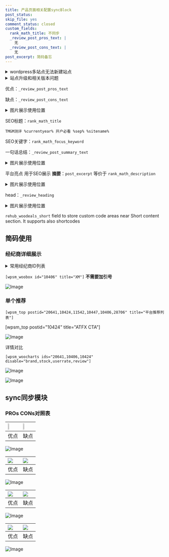 ```yaml
---
title: 产品页面相关配置syncBlock
post_status: 
skip_file: yes
comment_status: closed
custom_fields:
  rank_math_title: 不同步
  _review_post_pros_text: |
    无
  _review_post_cons_text: |
    无
post_excerpt: 简码备忘
---
```

<details><summary>wordpress多站点无法新建站点</summary>

<li>和报错需要清理cookies一样的原因</li>
<li>wp-config.php里面<code>define( 'SUBDOMAIN_INSTALL', false );//子域名安装</code></li>
<li>新建子站点是用<code>define( 'SUBDOMAIN_INSTALL', true);//子域名安装</code> 完成以后，改成<code>false</code></li>
</details>

<details><summary>站点升级和相关版本问题</summary>

<p>wordpress：5.9.9
woocommerce：7.5.1
出现问题的地方：主题选项里面>><strong>Product layout >>compact style</strong></p>
<p>如何出现没有用过的字段 导致无法保存。先导出配置 然后进行修改，后面再次恢复即可。</p>
<p>出现部分字段无法显示时，需要返回默认布局后，对产品进行保存就好了。</p>
<p></p>
</details>

优点：`_review_post_pros_text`

缺点：`_review_post_cons_text`

<details><summary>图片展示使用位置</summary>

<img src="https://prod-files-secure.s3.us-west-2.amazonaws.com/39ed1227-6d7d-4570-be36-9ccd4a2c4241/f51d3d83-55d4-4bdf-9604-f37ec77ab556/Untitled.png?X-Amz-Algorithm=AWS4-HMAC-SHA256&X-Amz-Content-Sha256=UNSIGNED-PAYLOAD&X-Amz-Credential=ASIAZI2LB4666SDGSVLI%2F20250921%2Fus-west-2%2Fs3%2Faws4_request&X-Amz-Date=20250921T105522Z&X-Amz-Expires=3600&X-Amz-Security-Token=IQoJb3JpZ2luX2VjEIr%2F%2F%2F%2F%2F%2F%2F%2F%2F%2FwEaCXVzLXdlc3QtMiJHMEUCIFFSYsQTIIZ3yotmdxfPH0X8GIdIG3jbbQ8mKo5rhpJlAiEAhd9UghExz%2F4J4X2G%2BkNko7yJv1zBFx1WJ3Ds0HBcZzkq%2FwMIExAAGgw2Mzc0MjMxODM4MDUiDLHH%2FJFjTAs3ySQjgCrcA1E3ufKnc9zvfijAhm23IcqsPBylZidyqs9lcUgh4L9%2FxntXlHuV7ESffIjpi71jH5iNwyRt2gskCCJP8UFuNUfUd1sb6XIMdoRsPCvvfPU%2FZ%2BD3T3FmlqjnGtAhetOfv16ata3PWILXBdRbNBjhUjGkIjAxX7N97I%2Ft5Kdoa2A3XJFij2PF7lbgKaSUJR8vonOLJ1UcgRZ89SrP3tWK8gucniJo8%2BqO1%2BtGig1U6LHsmgsOGHGzQQmAcZzAbBRXEziVRkRSZcw%2FZxd%2BPWYiYsu5rrMNkzmcBxslJfH30fksfHM1py1iwjJ7Fh5%2FGi5Y0ySAD9Q9IYwEPhYoqmrxeRgDXAjJ7A0mduJCbVTCddyV1oaAxG3FFrvYBjW%2BTeOIRauXhEaYBoPCOfs%2FF2r%2B%2BKs%2BUavJLhYkTcGDSiJrmvZcZhAaJTuYdVNsWQg0bKsIfSIYE6iFL%2BKMi7DVAzQd2ECU6K2hkR%2FYDtd%2F4HeOVcH%2Fn0mh%2BmBrl%2FMI6cUcxANHr386J1NuOGomFVBcWKAKXuVokBPcUoLlzWmW%2BkMsLtwjgpOkY1VoQRXwO2Zs5ZZoABuH9YgbqmVhrFCCKzBdFWJoxsXaZ0Li9mPpbn%2FZysFcznJRy6G05cj2hZQ5MJGYv8YGOqUBjyodMSuWkn%2Baat%2BcuzafsYPo0UF79ejVU4AVZthER0dVqWdnN0aos5A7hQ%2BuRhsxorlFRODhBmwoZEnQ1YDC9vbxNu%2FgZTzpQQgykDINLPzeoiWp%2FfnkN%2BOh03w5xgeHX5JKUhPitI%2F3kjKEK4D%2BJ5fvaNXQW0gxMEpbO0fbNGBoGMPmU%2B%2Fh9zKlPTZrX5CQQpxFgtXoD2hrT0FoaL0pGto1OAnh&X-Amz-Signature=66f7eb01bcf648a6d797ad998dfaf3e3118f82d4c9d28a82d7dd131722512838&X-Amz-SignedHeaders=host&x-amz-checksum-mode=ENABLED&x-id=GetObject" alt="Image">
</details>

SEO标题：`rank_math_title`

`TMGM测评 %currentyear% 开户必看 %sep% %sitename%`

SEO关键字：`rank_math_focus_keyword`

一句话总结：`_review_post_summary_text`

<details><summary>图片展示使用位置</summary>

<img src="https://prod-files-secure.s3.us-west-2.amazonaws.com/39ed1227-6d7d-4570-be36-9ccd4a2c4241/4b96a922-296c-4f4e-8630-d1c870cbce01/Untitled.png?X-Amz-Algorithm=AWS4-HMAC-SHA256&X-Amz-Content-Sha256=UNSIGNED-PAYLOAD&X-Amz-Credential=ASIAZI2LB4664UR7G6AL%2F20250921%2Fus-west-2%2Fs3%2Faws4_request&X-Amz-Date=20250921T105523Z&X-Amz-Expires=3600&X-Amz-Security-Token=IQoJb3JpZ2luX2VjEIr%2F%2F%2F%2F%2F%2F%2F%2F%2F%2FwEaCXVzLXdlc3QtMiJIMEYCIQD8CLhvKz8ePVZu5AzbKAuoZIQQ7p3xRzgxlGxqZemtTgIhAOTRX5M4oMA%2FTYLt3kmuK1efyeIFyQ4r2HP%2Fk7%2FiR9RVKv8DCBMQABoMNjM3NDIzMTgzODA1Igw4A%2B019I%2BYVfRxPGkq3AOwP78Udr6%2Fu%2BgCc5QdwCka4Me7BkfPzERqt%2FvuNw%2Bnzuhq9DSyKiGHNMlo9VQch6v5VYRWhU6lc59UUD%2Bb0ObJRBcHNEXfd%2BtRXNm6cBHF%2FECRu65rm0%2Bjwrc10mnhekxfMGwdTTvqrbGA3cUSdkBLr%2FkXip7rG6Dt%2BsD2CUHUZ4m9QrpL%2BoCq0%2B4DARIInS2PtD58mrn7K2rVKybxCrzefz6OOzE3cCzfajPyz1z9gYd%2B4a1JsIoBioLzd8%2B8jnoThPq6wmxCUYNA8KmTy1HZK1As%2BYG1X5CyUqV%2F%2FB976cCRfMe5mcZqR0%2FnY0Bh3yikVObU%2B5Wub63%2FN3JdbAnPrt%2BT%2FIqF2P8kPrKMxH%2BS5uYMCkVd18PLSw5uyOJv2FyEBDEMXLPVw4IoounHjNr2nkJQxAnZUB0uKhwUfkescMCiSiyhPmODTz9kgeFxsbBWmIiXarboAjvG5ybW0FbGwEFXKSKNtRFE6PZJ%2FCl0jmtTtzmD14AptPj0n3xK9nPR5XZLjLloZmpnZGpT6VUYg1oB86V6DXThBOXf5c9wgUxo%2FGRbRvZ6KN5YK%2B8FkDIr7E2r2%2FRTxUZBS0Nqb3ZBJ5hlpQBTc5Yf8BwicBiEcW73DUoZaUdzHV%2BgATDKoL%2FGBjqkAZFEalf9hVeG7ZZK7WAQ%2F%2FUC4AGnMtRGxN%2BM%2Be2st%2BX4Y3IsEObWTFV8RTHQCIUteCEIEUhIrUgnjHOelv1YXDIsFFnUJWENB%2BwCUq3lLdFizGKG%2BMRDpK4tEd%2F7a%2FTfVcPv7PAi6Yrl8lGFkOjlqijrq3bD5xZC4C8xfMk1DUl%2BJx6S2tJLhyjBxlxKRkS3J8kiGcvA5COwmQGbzG0FVWqxY%2FIs&X-Amz-Signature=4b44fdc546c2b3f5d4527365d7fd430ebf035bcfd7977ac885619993e71d45a4&X-Amz-SignedHeaders=host&x-amz-checksum-mode=ENABLED&x-id=GetObject" alt="Image">
</details>

平台亮点 用于SEO展示 **摘要**：`post_excerpt`  等价于 `rank_math_description`

<details><summary>图片展示使用位置</summary>

<img src="https://prod-files-secure.s3.us-west-2.amazonaws.com/39ed1227-6d7d-4570-be36-9ccd4a2c4241/1ee11f63-b60a-4dfe-a7a7-d58ff23b5d88/Untitled.png?X-Amz-Algorithm=AWS4-HMAC-SHA256&X-Amz-Content-Sha256=UNSIGNED-PAYLOAD&X-Amz-Credential=ASIAZI2LB4667GEVGFET%2F20250921%2Fus-west-2%2Fs3%2Faws4_request&X-Amz-Date=20250921T105524Z&X-Amz-Expires=3600&X-Amz-Security-Token=IQoJb3JpZ2luX2VjEIr%2F%2F%2F%2F%2F%2F%2F%2F%2F%2FwEaCXVzLXdlc3QtMiJGMEQCIByjhQOBE6K9NtOVUX3BTppCyvzPVNbsthOAZ6NfgNzcAiAYSQFL9tV%2BJ%2FIdXMyL%2FKwymqfdq45wpJA0BRCcI7jjaCr%2FAwgTEAAaDDYzNzQyMzE4MzgwNSIMB%2BPxxNT%2FZF9MhWdzKtwDIOg9fCTZcASZ4LHV4pC3qaewOHLPbPlyD0uOBuA9kvXrOX1Stf%2FUvWjU8XVYDwN8tNxhnrcjQ25fqiQcpIa3RjjSESq0YZKFdJMXR2YHqgnRotGKdbdKEQTqpm%2BVpl50V7sdiu%2FZvnvX7rneH21uYn0LLTFY%2FTwI3O3NxXaL33sX%2BE0HCwlS6pS%2BpS3082SfvrmISyiIjVXBaJ%2BlXrv95Mh%2FqwceFzbOB%2B%2FK724TiX0Pnvyd08a%2F458k968qnvpA6ywa8%2FyITozPpPH8alr3EWuhO9f60Aaa3QDlCWZJbvsYqlk8wwmpZGW2HjqQPXYofmAkE%2FdcLl7ankNJ8i6vCL%2Fqntru2snx3z7imyVeM2i1BS5TZury0P08%2F5SrMSdU9oeGiC7wT8vN8s2h%2BBzj586xUJAkANRb%2BS%2BjWN5on2NZPipVxPlGd2K91fdk80sza9f3Kvy7beBqqwvxP%2Bl%2BrHsEoTNJIVqhiTku9Cjy%2FImqjJtTnUFpMa0UvPb%2BKgvDWvpmcp%2FyNpGogUy6wKe8PWkZOtrAl3qBhPB5N4g7kXT9DtS0DY3HmpGSPs29q5tarHl%2BDon1AAqtQJ5lfJp7Iz6rzk3fA%2F9752pt78GwPTqYyabkfmbTLOYyC%2Fwwm5q%2FxgY6pgEo5sVZ%2F3S0c753Oe39%2Bz3Ot6EmsgW1F1rD68rf1RWIRHiug4tcs6Zt4cvX34ajgZlbsnqJuvWJkh0M%2FJPChE80S6bIgY8HjAk6yulozUEH1NOO4gR5wcJH6VZr8VrgOj3k5riIifXMhHLO%2BZysjUjfKsue%2FSBh3RiZLfjm%2FR3T4UTl5lAYsFwHtOFciMiwUF9xSThvDxBu0XzCs3cRh%2F30ZphZqeMs&X-Amz-Signature=0b1fdb3841f9a78e8fa3632cc1f24ff93ebbf23d8c1e2eaaa780d4e1fe7e1b58&X-Amz-SignedHeaders=host&x-amz-checksum-mode=ENABLED&x-id=GetObject" alt="Image">
<img src="https://prod-files-secure.s3.us-west-2.amazonaws.com/39ed1227-6d7d-4570-be36-9ccd4a2c4241/ad4118b5-78d8-4fbe-801e-3b29b5d99c01/Untitled.png?X-Amz-Algorithm=AWS4-HMAC-SHA256&X-Amz-Content-Sha256=UNSIGNED-PAYLOAD&X-Amz-Credential=ASIAZI2LB4667GEVGFET%2F20250921%2Fus-west-2%2Fs3%2Faws4_request&X-Amz-Date=20250921T105524Z&X-Amz-Expires=3600&X-Amz-Security-Token=IQoJb3JpZ2luX2VjEIr%2F%2F%2F%2F%2F%2F%2F%2F%2F%2FwEaCXVzLXdlc3QtMiJGMEQCIByjhQOBE6K9NtOVUX3BTppCyvzPVNbsthOAZ6NfgNzcAiAYSQFL9tV%2BJ%2FIdXMyL%2FKwymqfdq45wpJA0BRCcI7jjaCr%2FAwgTEAAaDDYzNzQyMzE4MzgwNSIMB%2BPxxNT%2FZF9MhWdzKtwDIOg9fCTZcASZ4LHV4pC3qaewOHLPbPlyD0uOBuA9kvXrOX1Stf%2FUvWjU8XVYDwN8tNxhnrcjQ25fqiQcpIa3RjjSESq0YZKFdJMXR2YHqgnRotGKdbdKEQTqpm%2BVpl50V7sdiu%2FZvnvX7rneH21uYn0LLTFY%2FTwI3O3NxXaL33sX%2BE0HCwlS6pS%2BpS3082SfvrmISyiIjVXBaJ%2BlXrv95Mh%2FqwceFzbOB%2B%2FK724TiX0Pnvyd08a%2F458k968qnvpA6ywa8%2FyITozPpPH8alr3EWuhO9f60Aaa3QDlCWZJbvsYqlk8wwmpZGW2HjqQPXYofmAkE%2FdcLl7ankNJ8i6vCL%2Fqntru2snx3z7imyVeM2i1BS5TZury0P08%2F5SrMSdU9oeGiC7wT8vN8s2h%2BBzj586xUJAkANRb%2BS%2BjWN5on2NZPipVxPlGd2K91fdk80sza9f3Kvy7beBqqwvxP%2Bl%2BrHsEoTNJIVqhiTku9Cjy%2FImqjJtTnUFpMa0UvPb%2BKgvDWvpmcp%2FyNpGogUy6wKe8PWkZOtrAl3qBhPB5N4g7kXT9DtS0DY3HmpGSPs29q5tarHl%2BDon1AAqtQJ5lfJp7Iz6rzk3fA%2F9752pt78GwPTqYyabkfmbTLOYyC%2Fwwm5q%2FxgY6pgEo5sVZ%2F3S0c753Oe39%2Bz3Ot6EmsgW1F1rD68rf1RWIRHiug4tcs6Zt4cvX34ajgZlbsnqJuvWJkh0M%2FJPChE80S6bIgY8HjAk6yulozUEH1NOO4gR5wcJH6VZr8VrgOj3k5riIifXMhHLO%2BZysjUjfKsue%2FSBh3RiZLfjm%2FR3T4UTl5lAYsFwHtOFciMiwUF9xSThvDxBu0XzCs3cRh%2F30ZphZqeMs&X-Amz-Signature=d4b2b1cbca8c1562c4f0aac79cac63a6365f625d84968e25fae8fb1859a35ed0&X-Amz-SignedHeaders=host&x-amz-checksum-mode=ENABLED&x-id=GetObject" alt="Image">
<img src="https://prod-files-secure.s3.us-west-2.amazonaws.com/39ed1227-6d7d-4570-be36-9ccd4a2c4241/a38cf7c9-a79c-4b64-9e94-13589fe0758b/Untitled.png?X-Amz-Algorithm=AWS4-HMAC-SHA256&X-Amz-Content-Sha256=UNSIGNED-PAYLOAD&X-Amz-Credential=ASIAZI2LB4667GEVGFET%2F20250921%2Fus-west-2%2Fs3%2Faws4_request&X-Amz-Date=20250921T105524Z&X-Amz-Expires=3600&X-Amz-Security-Token=IQoJb3JpZ2luX2VjEIr%2F%2F%2F%2F%2F%2F%2F%2F%2F%2FwEaCXVzLXdlc3QtMiJGMEQCIByjhQOBE6K9NtOVUX3BTppCyvzPVNbsthOAZ6NfgNzcAiAYSQFL9tV%2BJ%2FIdXMyL%2FKwymqfdq45wpJA0BRCcI7jjaCr%2FAwgTEAAaDDYzNzQyMzE4MzgwNSIMB%2BPxxNT%2FZF9MhWdzKtwDIOg9fCTZcASZ4LHV4pC3qaewOHLPbPlyD0uOBuA9kvXrOX1Stf%2FUvWjU8XVYDwN8tNxhnrcjQ25fqiQcpIa3RjjSESq0YZKFdJMXR2YHqgnRotGKdbdKEQTqpm%2BVpl50V7sdiu%2FZvnvX7rneH21uYn0LLTFY%2FTwI3O3NxXaL33sX%2BE0HCwlS6pS%2BpS3082SfvrmISyiIjVXBaJ%2BlXrv95Mh%2FqwceFzbOB%2B%2FK724TiX0Pnvyd08a%2F458k968qnvpA6ywa8%2FyITozPpPH8alr3EWuhO9f60Aaa3QDlCWZJbvsYqlk8wwmpZGW2HjqQPXYofmAkE%2FdcLl7ankNJ8i6vCL%2Fqntru2snx3z7imyVeM2i1BS5TZury0P08%2F5SrMSdU9oeGiC7wT8vN8s2h%2BBzj586xUJAkANRb%2BS%2BjWN5on2NZPipVxPlGd2K91fdk80sza9f3Kvy7beBqqwvxP%2Bl%2BrHsEoTNJIVqhiTku9Cjy%2FImqjJtTnUFpMa0UvPb%2BKgvDWvpmcp%2FyNpGogUy6wKe8PWkZOtrAl3qBhPB5N4g7kXT9DtS0DY3HmpGSPs29q5tarHl%2BDon1AAqtQJ5lfJp7Iz6rzk3fA%2F9752pt78GwPTqYyabkfmbTLOYyC%2Fwwm5q%2FxgY6pgEo5sVZ%2F3S0c753Oe39%2Bz3Ot6EmsgW1F1rD68rf1RWIRHiug4tcs6Zt4cvX34ajgZlbsnqJuvWJkh0M%2FJPChE80S6bIgY8HjAk6yulozUEH1NOO4gR5wcJH6VZr8VrgOj3k5riIifXMhHLO%2BZysjUjfKsue%2FSBh3RiZLfjm%2FR3T4UTl5lAYsFwHtOFciMiwUF9xSThvDxBu0XzCs3cRh%2F30ZphZqeMs&X-Amz-Signature=61f546047f2565cc5e35f2f2c1015091977410c0eac654b97ec17a6d44a6da61&X-Amz-SignedHeaders=host&x-amz-checksum-mode=ENABLED&x-id=GetObject" alt="Image">
<img src="https://prod-files-secure.s3.us-west-2.amazonaws.com/39ed1227-6d7d-4570-be36-9ccd4a2c4241/7da6fc1e-d2ac-42ae-8c75-cb5749aa18f6/Untitled.png?X-Amz-Algorithm=AWS4-HMAC-SHA256&X-Amz-Content-Sha256=UNSIGNED-PAYLOAD&X-Amz-Credential=ASIAZI2LB4667GEVGFET%2F20250921%2Fus-west-2%2Fs3%2Faws4_request&X-Amz-Date=20250921T105524Z&X-Amz-Expires=3600&X-Amz-Security-Token=IQoJb3JpZ2luX2VjEIr%2F%2F%2F%2F%2F%2F%2F%2F%2F%2FwEaCXVzLXdlc3QtMiJGMEQCIByjhQOBE6K9NtOVUX3BTppCyvzPVNbsthOAZ6NfgNzcAiAYSQFL9tV%2BJ%2FIdXMyL%2FKwymqfdq45wpJA0BRCcI7jjaCr%2FAwgTEAAaDDYzNzQyMzE4MzgwNSIMB%2BPxxNT%2FZF9MhWdzKtwDIOg9fCTZcASZ4LHV4pC3qaewOHLPbPlyD0uOBuA9kvXrOX1Stf%2FUvWjU8XVYDwN8tNxhnrcjQ25fqiQcpIa3RjjSESq0YZKFdJMXR2YHqgnRotGKdbdKEQTqpm%2BVpl50V7sdiu%2FZvnvX7rneH21uYn0LLTFY%2FTwI3O3NxXaL33sX%2BE0HCwlS6pS%2BpS3082SfvrmISyiIjVXBaJ%2BlXrv95Mh%2FqwceFzbOB%2B%2FK724TiX0Pnvyd08a%2F458k968qnvpA6ywa8%2FyITozPpPH8alr3EWuhO9f60Aaa3QDlCWZJbvsYqlk8wwmpZGW2HjqQPXYofmAkE%2FdcLl7ankNJ8i6vCL%2Fqntru2snx3z7imyVeM2i1BS5TZury0P08%2F5SrMSdU9oeGiC7wT8vN8s2h%2BBzj586xUJAkANRb%2BS%2BjWN5on2NZPipVxPlGd2K91fdk80sza9f3Kvy7beBqqwvxP%2Bl%2BrHsEoTNJIVqhiTku9Cjy%2FImqjJtTnUFpMa0UvPb%2BKgvDWvpmcp%2FyNpGogUy6wKe8PWkZOtrAl3qBhPB5N4g7kXT9DtS0DY3HmpGSPs29q5tarHl%2BDon1AAqtQJ5lfJp7Iz6rzk3fA%2F9752pt78GwPTqYyabkfmbTLOYyC%2Fwwm5q%2FxgY6pgEo5sVZ%2F3S0c753Oe39%2Bz3Ot6EmsgW1F1rD68rf1RWIRHiug4tcs6Zt4cvX34ajgZlbsnqJuvWJkh0M%2FJPChE80S6bIgY8HjAk6yulozUEH1NOO4gR5wcJH6VZr8VrgOj3k5riIifXMhHLO%2BZysjUjfKsue%2FSBh3RiZLfjm%2FR3T4UTl5lAYsFwHtOFciMiwUF9xSThvDxBu0XzCs3cRh%2F30ZphZqeMs&X-Amz-Signature=d31223a87559929aabc9ad7a90275c8807b0aecde26abcfae38fb4796194c7c5&X-Amz-SignedHeaders=host&x-amz-checksum-mode=ENABLED&x-id=GetObject" alt="Image">
<img src="https://prod-files-secure.s3.us-west-2.amazonaws.com/39ed1227-6d7d-4570-be36-9ccd4a2c4241/7e97f40a-eaee-47f5-b2f9-475f96808fa7/Untitled.png?X-Amz-Algorithm=AWS4-HMAC-SHA256&X-Amz-Content-Sha256=UNSIGNED-PAYLOAD&X-Amz-Credential=ASIAZI2LB4667GEVGFET%2F20250921%2Fus-west-2%2Fs3%2Faws4_request&X-Amz-Date=20250921T105524Z&X-Amz-Expires=3600&X-Amz-Security-Token=IQoJb3JpZ2luX2VjEIr%2F%2F%2F%2F%2F%2F%2F%2F%2F%2FwEaCXVzLXdlc3QtMiJGMEQCIByjhQOBE6K9NtOVUX3BTppCyvzPVNbsthOAZ6NfgNzcAiAYSQFL9tV%2BJ%2FIdXMyL%2FKwymqfdq45wpJA0BRCcI7jjaCr%2FAwgTEAAaDDYzNzQyMzE4MzgwNSIMB%2BPxxNT%2FZF9MhWdzKtwDIOg9fCTZcASZ4LHV4pC3qaewOHLPbPlyD0uOBuA9kvXrOX1Stf%2FUvWjU8XVYDwN8tNxhnrcjQ25fqiQcpIa3RjjSESq0YZKFdJMXR2YHqgnRotGKdbdKEQTqpm%2BVpl50V7sdiu%2FZvnvX7rneH21uYn0LLTFY%2FTwI3O3NxXaL33sX%2BE0HCwlS6pS%2BpS3082SfvrmISyiIjVXBaJ%2BlXrv95Mh%2FqwceFzbOB%2B%2FK724TiX0Pnvyd08a%2F458k968qnvpA6ywa8%2FyITozPpPH8alr3EWuhO9f60Aaa3QDlCWZJbvsYqlk8wwmpZGW2HjqQPXYofmAkE%2FdcLl7ankNJ8i6vCL%2Fqntru2snx3z7imyVeM2i1BS5TZury0P08%2F5SrMSdU9oeGiC7wT8vN8s2h%2BBzj586xUJAkANRb%2BS%2BjWN5on2NZPipVxPlGd2K91fdk80sza9f3Kvy7beBqqwvxP%2Bl%2BrHsEoTNJIVqhiTku9Cjy%2FImqjJtTnUFpMa0UvPb%2BKgvDWvpmcp%2FyNpGogUy6wKe8PWkZOtrAl3qBhPB5N4g7kXT9DtS0DY3HmpGSPs29q5tarHl%2BDon1AAqtQJ5lfJp7Iz6rzk3fA%2F9752pt78GwPTqYyabkfmbTLOYyC%2Fwwm5q%2FxgY6pgEo5sVZ%2F3S0c753Oe39%2Bz3Ot6EmsgW1F1rD68rf1RWIRHiug4tcs6Zt4cvX34ajgZlbsnqJuvWJkh0M%2FJPChE80S6bIgY8HjAk6yulozUEH1NOO4gR5wcJH6VZr8VrgOj3k5riIifXMhHLO%2BZysjUjfKsue%2FSBh3RiZLfjm%2FR3T4UTl5lAYsFwHtOFciMiwUF9xSThvDxBu0XzCs3cRh%2F30ZphZqeMs&X-Amz-Signature=6853ec6dfaf7bfda28a6ff8b98b12a39f91088a5e366dbcaeb38e4093c77e5ff&X-Amz-SignedHeaders=host&x-amz-checksum-mode=ENABLED&x-id=GetObject" alt="Image">
</details>

head：`_review_heading`

<details><summary>图片展示使用位置</summary>

<img src="https://prod-files-secure.s3.us-west-2.amazonaws.com/39ed1227-6d7d-4570-be36-9ccd4a2c4241/3a4650ad-9887-415c-889a-edd51fa54f27/Untitled.png?X-Amz-Algorithm=AWS4-HMAC-SHA256&X-Amz-Content-Sha256=UNSIGNED-PAYLOAD&X-Amz-Credential=ASIAZI2LB466WD5BJZPU%2F20250921%2Fus-west-2%2Fs3%2Faws4_request&X-Amz-Date=20250921T105525Z&X-Amz-Expires=3600&X-Amz-Security-Token=IQoJb3JpZ2luX2VjEIr%2F%2F%2F%2F%2F%2F%2F%2F%2F%2FwEaCXVzLXdlc3QtMiJHMEUCIHv3%2Fyw17mHyzMwWOW9AsahKYGTOSUcyBIpMiE4V0tc7AiEApom%2FtYCBq9hJhU6JO8Ab%2FgwgBtn6KE5gH4Pyx1GvGlkq%2FwMIExAAGgw2Mzc0MjMxODM4MDUiDJrvgy%2BvckJ2ywQd8ircA771Om8yfOM2AvEmEdIOhtHIalWsNc3Qi%2FsAgRnnCYXUqalaNaFyJohXiiCsWDAzjSPj7G7AjzYYoXqNZEjhpY3BPmM9P8ccGcA%2BzApOwXdDhIhK%2F%2BmP2qACL%2BxboIt1e1eHXNeQF9ehhscWk3cPRLpCo4rJxsNDgthyHiMeflCNW6AaxfPYs1P%2Be9IItCb7XZ2SGVTDi04aqkNQYMttijyIXm18Uyl6lRrWGUVuqHyeAIQzY4LzXHie8ObPWaTmAHB54U7RmzYmCPzYs6fxVrxFkDjVpfkI28SadhInbOc6GSjHauTKMOTi%2B3e9DVwtkYvOW0%2FonYfYpnJ59JhpKwbQl4iImxJfQiLZoemc9irc1Zm4%2BHSCWivnwU5RhVoLnoZjeOuCw4eK2lemVtWBzWDUG9jKG77n80%2BUFHEBhcbif6NBEkJX%2FA0HLnkeRKaYXVPk2Vw%2BskC4dJyik0jTxBnta7XQgz63q%2FlCW2okLyR05fL8Km8iDdz15%2BMC3jdxiKnyjAQW%2BrOX2UAyAI233jc%2FUAWONtCsrO2yvE4gs%2BrfOC3fnrNYqmybKPtBDoO1FUADssMowsfAdIvTarWiMGCsVa5D0Us38zu8BidLkhixpVKh7SmOuWpV8kT5MMSgv8YGOqUBVmNVKNOh95d%2Fxd%2FJ94xtvnGlRGL831F14TRXG2n3F%2FYoiB10ymIb7J2Yhkju7XEUhfhOGs9exHUuggGza2ZPp5TzrSXdSIyBvRfn%2B95kIWK1hiDq192OAtViuk%2B0qgWoiTm4tLbUPlT08rDSElEL1zWnZ9M%2BgnBaVwAIphocaInKVIsLKuCXpVQrFFTigASu%2B%2BqXN0jl41ytsqjyU5EB30G%2Bomxa&X-Amz-Signature=d5121d8ab54567f15334688387ef2cc5187fdf00bef9527880d7db427ec1254b&X-Amz-SignedHeaders=host&x-amz-checksum-mode=ENABLED&x-id=GetObject" alt="Image">
</details>

`rehub_woodeals_short`	field to store custom code areas near Short content section. It supports also shortcodes



## 简码使用

### 经纪商详细展示

<details><summary>常用经纪商ID列表</summary>

<pre><code class="php">嘉盛 ===> 20641  [wpsm_woobox id="20641" title="嘉盛"]
易信easymarkets ===> 11542  [wpsm_woobox id="11542" title="易信easymarkets"]
ATFX外汇 ===> 10424  [wpsm_woobox id="10424" title="ATFX"]
XM ===> 10406  [wpsm_woobox id="10406" title="XM"]
TMGM ===> 29622  [wpsm_woobox id="29622" title="TMGM"]
HYCM ===> 10447  [wpsm_woobox id="10447" title="HYCM"]
fpmarkets澳福外汇 ===> 20639  [wpsm_woobox id="20639" title="fpmarkets澳福外汇"]</code></pre>
</details>

`[wpsm_woobox id="10406" title="XM"]` **不需要加引号**

![Image](https://prod-files-secure.s3.us-west-2.amazonaws.com/39ed1227-6d7d-4570-be36-9ccd4a2c4241/4f898f9d-0fa7-4e43-acd3-ac6bc7be575a/Untitled.png?X-Amz-Algorithm=AWS4-HMAC-SHA256&X-Amz-Content-Sha256=UNSIGNED-PAYLOAD&X-Amz-Credential=ASIAZI2LB4667VHO2VJR%2F20250921%2Fus-west-2%2Fs3%2Faws4_request&X-Amz-Date=20250921T105521Z&X-Amz-Expires=3600&X-Amz-Security-Token=IQoJb3JpZ2luX2VjEIr%2F%2F%2F%2F%2F%2F%2F%2F%2F%2FwEaCXVzLXdlc3QtMiJHMEUCIAZImiiJfRSkCEgO0PJ4nNvJH9kaBPXc10p5MScu1q8nAiEA5Z6%2Fzc%2FI9c2GhAPovLPFLphPjoZvksmjRDdGPc98qjAq%2FwMIExAAGgw2Mzc0MjMxODM4MDUiDBHKrt7g%2FNEOn1cfOCrcA42qJOO0y6bdNDuHrWISghS1QPjtyOAlJlGV9yj0Ng1mS%2BeBPL7OTp7bBYVFZWtNm8F%2B5CIT3bPxRjvk468OiOlikjnAtNjKMQu2i4UGoZsewwzXqms5fHZgOFst55Yf1dnuB0oTtpcgN6h%2BHggVvkocDWjUuTGsLb7q0FGWiuRXFaeEQ0v5ip6w4CgL5%2BS%2Fy6lokG96fu%2FqhtcWBllPCQ%2BI8tGdWz4GAxNpJQrSO%2FJD5ha%2B67ydBRnF%2BPgUoVR5ia1TIjCAdyNGELkVZXUYdcG8tsa6zSR6f8rLmuIOD4qFJ5Dmh5maXDOU7v846JYqNF6LFN74DXaoRZzW7omwYjbzGjHlbadY0RddbNiXhn8BmpDBCWz3bZrVuWBwd7Se1cYQvoLC85WgizdZFfgxbaVnOvwDcAqAG%2BqBqoF%2BDb8ElrLBoEB%2FEF7xAS0ZyEJqSN7AjUEa4wvqfBQVSZoZyITAQOhqYghL4e%2B24RFiBoSESS5hXk1YHo6lTGrvK3Gobby4kSIOA0y5G21Sof%2BEyjRaUUSYPY3ScctMS%2FEnezzqPG6Y%2FDP1f3%2Fonb3Yiw2bDwZBG3Gu8CiNrqfgcA8oha7Q%2FFayiq%2F50WkYfpmHISwUef%2FocaDwQFFAjVT8MLGcv8YGOqUBL5MlETPxGwbjqsFy7RrC96B98KI3Az2EYmT3JTFRtxelBnfHAP5ho3Mlv%2FOne%2FjHbxXMdjcjtqrQAO2x%2FNGKq4odY7Laageim9il%2BJTsWxWb0rX3TerElTTeZ9pcJ1Kn0XyGI4CVyfqKQtWPuoE1PBRhnmPDU8H4CAunFe1Uc5bZ9soN%2B%2BdhOaIJUECcdlpVRZJqmArFAQDjWVKjGs8pcyW3KQWF&X-Amz-Signature=9fca40c504af018104a52de87b6122affb07098a5736f23faca27de6087d177a&X-Amz-SignedHeaders=host&x-amz-checksum-mode=ENABLED&x-id=GetObject)

### 单个推荐
`[wpsm_top postid="20641,10424,11542,10447,10406,28706" title="平台推荐列表"]`

[wpsm_top postid="10424" title="ATFX CTA"]

![Image](https://prod-files-secure.s3.us-west-2.amazonaws.com/39ed1227-6d7d-4570-be36-9ccd4a2c4241/5ac620dc-51a8-48b6-b55d-91f47299193c/Untitled.png?X-Amz-Algorithm=AWS4-HMAC-SHA256&X-Amz-Content-Sha256=UNSIGNED-PAYLOAD&X-Amz-Credential=ASIAZI2LB4667VHO2VJR%2F20250921%2Fus-west-2%2Fs3%2Faws4_request&X-Amz-Date=20250921T105521Z&X-Amz-Expires=3600&X-Amz-Security-Token=IQoJb3JpZ2luX2VjEIr%2F%2F%2F%2F%2F%2F%2F%2F%2F%2FwEaCXVzLXdlc3QtMiJHMEUCIAZImiiJfRSkCEgO0PJ4nNvJH9kaBPXc10p5MScu1q8nAiEA5Z6%2Fzc%2FI9c2GhAPovLPFLphPjoZvksmjRDdGPc98qjAq%2FwMIExAAGgw2Mzc0MjMxODM4MDUiDBHKrt7g%2FNEOn1cfOCrcA42qJOO0y6bdNDuHrWISghS1QPjtyOAlJlGV9yj0Ng1mS%2BeBPL7OTp7bBYVFZWtNm8F%2B5CIT3bPxRjvk468OiOlikjnAtNjKMQu2i4UGoZsewwzXqms5fHZgOFst55Yf1dnuB0oTtpcgN6h%2BHggVvkocDWjUuTGsLb7q0FGWiuRXFaeEQ0v5ip6w4CgL5%2BS%2Fy6lokG96fu%2FqhtcWBllPCQ%2BI8tGdWz4GAxNpJQrSO%2FJD5ha%2B67ydBRnF%2BPgUoVR5ia1TIjCAdyNGELkVZXUYdcG8tsa6zSR6f8rLmuIOD4qFJ5Dmh5maXDOU7v846JYqNF6LFN74DXaoRZzW7omwYjbzGjHlbadY0RddbNiXhn8BmpDBCWz3bZrVuWBwd7Se1cYQvoLC85WgizdZFfgxbaVnOvwDcAqAG%2BqBqoF%2BDb8ElrLBoEB%2FEF7xAS0ZyEJqSN7AjUEa4wvqfBQVSZoZyITAQOhqYghL4e%2B24RFiBoSESS5hXk1YHo6lTGrvK3Gobby4kSIOA0y5G21Sof%2BEyjRaUUSYPY3ScctMS%2FEnezzqPG6Y%2FDP1f3%2Fonb3Yiw2bDwZBG3Gu8CiNrqfgcA8oha7Q%2FFayiq%2F50WkYfpmHISwUef%2FocaDwQFFAjVT8MLGcv8YGOqUBL5MlETPxGwbjqsFy7RrC96B98KI3Az2EYmT3JTFRtxelBnfHAP5ho3Mlv%2FOne%2FjHbxXMdjcjtqrQAO2x%2FNGKq4odY7Laageim9il%2BJTsWxWb0rX3TerElTTeZ9pcJ1Kn0XyGI4CVyfqKQtWPuoE1PBRhnmPDU8H4CAunFe1Uc5bZ9soN%2B%2BdhOaIJUECcdlpVRZJqmArFAQDjWVKjGs8pcyW3KQWF&X-Amz-Signature=07e04b95e3343a7150a7a017bcfec1b0a42def6be9ee5953267c42ded00e0b81&X-Amz-SignedHeaders=host&x-amz-checksum-mode=ENABLED&x-id=GetObject)

详情对比

`[wpsm_woocharts ids="20641,10406,10424" disable="brand,stock,userrate,review"]`

![Image](https://prod-files-secure.s3.us-west-2.amazonaws.com/39ed1227-6d7d-4570-be36-9ccd4a2c4241/bf3ba45f-b9f3-4295-8aef-b4a495fd25f4/Untitled.png?X-Amz-Algorithm=AWS4-HMAC-SHA256&X-Amz-Content-Sha256=UNSIGNED-PAYLOAD&X-Amz-Credential=ASIAZI2LB4667VHO2VJR%2F20250921%2Fus-west-2%2Fs3%2Faws4_request&X-Amz-Date=20250921T105521Z&X-Amz-Expires=3600&X-Amz-Security-Token=IQoJb3JpZ2luX2VjEIr%2F%2F%2F%2F%2F%2F%2F%2F%2F%2FwEaCXVzLXdlc3QtMiJHMEUCIAZImiiJfRSkCEgO0PJ4nNvJH9kaBPXc10p5MScu1q8nAiEA5Z6%2Fzc%2FI9c2GhAPovLPFLphPjoZvksmjRDdGPc98qjAq%2FwMIExAAGgw2Mzc0MjMxODM4MDUiDBHKrt7g%2FNEOn1cfOCrcA42qJOO0y6bdNDuHrWISghS1QPjtyOAlJlGV9yj0Ng1mS%2BeBPL7OTp7bBYVFZWtNm8F%2B5CIT3bPxRjvk468OiOlikjnAtNjKMQu2i4UGoZsewwzXqms5fHZgOFst55Yf1dnuB0oTtpcgN6h%2BHggVvkocDWjUuTGsLb7q0FGWiuRXFaeEQ0v5ip6w4CgL5%2BS%2Fy6lokG96fu%2FqhtcWBllPCQ%2BI8tGdWz4GAxNpJQrSO%2FJD5ha%2B67ydBRnF%2BPgUoVR5ia1TIjCAdyNGELkVZXUYdcG8tsa6zSR6f8rLmuIOD4qFJ5Dmh5maXDOU7v846JYqNF6LFN74DXaoRZzW7omwYjbzGjHlbadY0RddbNiXhn8BmpDBCWz3bZrVuWBwd7Se1cYQvoLC85WgizdZFfgxbaVnOvwDcAqAG%2BqBqoF%2BDb8ElrLBoEB%2FEF7xAS0ZyEJqSN7AjUEa4wvqfBQVSZoZyITAQOhqYghL4e%2B24RFiBoSESS5hXk1YHo6lTGrvK3Gobby4kSIOA0y5G21Sof%2BEyjRaUUSYPY3ScctMS%2FEnezzqPG6Y%2FDP1f3%2Fonb3Yiw2bDwZBG3Gu8CiNrqfgcA8oha7Q%2FFayiq%2F50WkYfpmHISwUef%2FocaDwQFFAjVT8MLGcv8YGOqUBL5MlETPxGwbjqsFy7RrC96B98KI3Az2EYmT3JTFRtxelBnfHAP5ho3Mlv%2FOne%2FjHbxXMdjcjtqrQAO2x%2FNGKq4odY7Laageim9il%2BJTsWxWb0rX3TerElTTeZ9pcJ1Kn0XyGI4CVyfqKQtWPuoE1PBRhnmPDU8H4CAunFe1Uc5bZ9soN%2B%2BdhOaIJUECcdlpVRZJqmArFAQDjWVKjGs8pcyW3KQWF&X-Amz-Signature=67eb427b95398474c253861d00d190396ca8ac8c72e3b8bd4458ce72c26050ce&X-Amz-SignedHeaders=host&x-amz-checksum-mode=ENABLED&x-id=GetObject)

![Image](https://prod-files-secure.s3.us-west-2.amazonaws.com/39ed1227-6d7d-4570-be36-9ccd4a2c4241/30bc56ef-f383-4b48-9768-2ebc9e436ec0/Untitled.png?X-Amz-Algorithm=AWS4-HMAC-SHA256&X-Amz-Content-Sha256=UNSIGNED-PAYLOAD&X-Amz-Credential=ASIAZI2LB4667VHO2VJR%2F20250921%2Fus-west-2%2Fs3%2Faws4_request&X-Amz-Date=20250921T105521Z&X-Amz-Expires=3600&X-Amz-Security-Token=IQoJb3JpZ2luX2VjEIr%2F%2F%2F%2F%2F%2F%2F%2F%2F%2FwEaCXVzLXdlc3QtMiJHMEUCIAZImiiJfRSkCEgO0PJ4nNvJH9kaBPXc10p5MScu1q8nAiEA5Z6%2Fzc%2FI9c2GhAPovLPFLphPjoZvksmjRDdGPc98qjAq%2FwMIExAAGgw2Mzc0MjMxODM4MDUiDBHKrt7g%2FNEOn1cfOCrcA42qJOO0y6bdNDuHrWISghS1QPjtyOAlJlGV9yj0Ng1mS%2BeBPL7OTp7bBYVFZWtNm8F%2B5CIT3bPxRjvk468OiOlikjnAtNjKMQu2i4UGoZsewwzXqms5fHZgOFst55Yf1dnuB0oTtpcgN6h%2BHggVvkocDWjUuTGsLb7q0FGWiuRXFaeEQ0v5ip6w4CgL5%2BS%2Fy6lokG96fu%2FqhtcWBllPCQ%2BI8tGdWz4GAxNpJQrSO%2FJD5ha%2B67ydBRnF%2BPgUoVR5ia1TIjCAdyNGELkVZXUYdcG8tsa6zSR6f8rLmuIOD4qFJ5Dmh5maXDOU7v846JYqNF6LFN74DXaoRZzW7omwYjbzGjHlbadY0RddbNiXhn8BmpDBCWz3bZrVuWBwd7Se1cYQvoLC85WgizdZFfgxbaVnOvwDcAqAG%2BqBqoF%2BDb8ElrLBoEB%2FEF7xAS0ZyEJqSN7AjUEa4wvqfBQVSZoZyITAQOhqYghL4e%2B24RFiBoSESS5hXk1YHo6lTGrvK3Gobby4kSIOA0y5G21Sof%2BEyjRaUUSYPY3ScctMS%2FEnezzqPG6Y%2FDP1f3%2Fonb3Yiw2bDwZBG3Gu8CiNrqfgcA8oha7Q%2FFayiq%2F50WkYfpmHISwUef%2FocaDwQFFAjVT8MLGcv8YGOqUBL5MlETPxGwbjqsFy7RrC96B98KI3Az2EYmT3JTFRtxelBnfHAP5ho3Mlv%2FOne%2FjHbxXMdjcjtqrQAO2x%2FNGKq4odY7Laageim9il%2BJTsWxWb0rX3TerElTTeZ9pcJ1Kn0XyGI4CVyfqKQtWPuoE1PBRhnmPDU8H4CAunFe1Uc5bZ9soN%2B%2BdhOaIJUECcdlpVRZJqmArFAQDjWVKjGs8pcyW3KQWF&X-Amz-Signature=f07aa9cc237e8e39b85960e0648708d3077d2cfb0998e6a2bbb4038ae2f85a80&X-Amz-SignedHeaders=host&x-amz-checksum-mode=ENABLED&x-id=GetObject)

## sync同步模块

### PROs CONs对照表

| <img src="https://cdn.ifttt.fun/gh/jarlin8/OSS@main/icons/customize/pros.svg" height="auto" width="37.3%"> | <img src="https://cdn.ifttt.fun/gh/jarlin8/OSS@main/icons/customize/cons.svg" height="auto" width="28.8%"> |
| :--- | :--- |
| 优点 | 缺点 |

![Image](https://prod-files-secure.s3.us-west-2.amazonaws.com/39ed1227-6d7d-4570-be36-9ccd4a2c4241/8742b755-dfb5-4004-9a5f-d6e561664bd8/Untitled.png?X-Amz-Algorithm=AWS4-HMAC-SHA256&X-Amz-Content-Sha256=UNSIGNED-PAYLOAD&X-Amz-Credential=ASIAZI2LB4667VHO2VJR%2F20250921%2Fus-west-2%2Fs3%2Faws4_request&X-Amz-Date=20250921T105521Z&X-Amz-Expires=3600&X-Amz-Security-Token=IQoJb3JpZ2luX2VjEIr%2F%2F%2F%2F%2F%2F%2F%2F%2F%2FwEaCXVzLXdlc3QtMiJHMEUCIAZImiiJfRSkCEgO0PJ4nNvJH9kaBPXc10p5MScu1q8nAiEA5Z6%2Fzc%2FI9c2GhAPovLPFLphPjoZvksmjRDdGPc98qjAq%2FwMIExAAGgw2Mzc0MjMxODM4MDUiDBHKrt7g%2FNEOn1cfOCrcA42qJOO0y6bdNDuHrWISghS1QPjtyOAlJlGV9yj0Ng1mS%2BeBPL7OTp7bBYVFZWtNm8F%2B5CIT3bPxRjvk468OiOlikjnAtNjKMQu2i4UGoZsewwzXqms5fHZgOFst55Yf1dnuB0oTtpcgN6h%2BHggVvkocDWjUuTGsLb7q0FGWiuRXFaeEQ0v5ip6w4CgL5%2BS%2Fy6lokG96fu%2FqhtcWBllPCQ%2BI8tGdWz4GAxNpJQrSO%2FJD5ha%2B67ydBRnF%2BPgUoVR5ia1TIjCAdyNGELkVZXUYdcG8tsa6zSR6f8rLmuIOD4qFJ5Dmh5maXDOU7v846JYqNF6LFN74DXaoRZzW7omwYjbzGjHlbadY0RddbNiXhn8BmpDBCWz3bZrVuWBwd7Se1cYQvoLC85WgizdZFfgxbaVnOvwDcAqAG%2BqBqoF%2BDb8ElrLBoEB%2FEF7xAS0ZyEJqSN7AjUEa4wvqfBQVSZoZyITAQOhqYghL4e%2B24RFiBoSESS5hXk1YHo6lTGrvK3Gobby4kSIOA0y5G21Sof%2BEyjRaUUSYPY3ScctMS%2FEnezzqPG6Y%2FDP1f3%2Fonb3Yiw2bDwZBG3Gu8CiNrqfgcA8oha7Q%2FFayiq%2F50WkYfpmHISwUef%2FocaDwQFFAjVT8MLGcv8YGOqUBL5MlETPxGwbjqsFy7RrC96B98KI3Az2EYmT3JTFRtxelBnfHAP5ho3Mlv%2FOne%2FjHbxXMdjcjtqrQAO2x%2FNGKq4odY7Laageim9il%2BJTsWxWb0rX3TerElTTeZ9pcJ1Kn0XyGI4CVyfqKQtWPuoE1PBRhnmPDU8H4CAunFe1Uc5bZ9soN%2B%2BdhOaIJUECcdlpVRZJqmArFAQDjWVKjGs8pcyW3KQWF&X-Amz-Signature=ac5e8f422da6b6dbeb01462b91adb3f9c54e78dba10d40f66274a44f74f9a1e8&X-Amz-SignedHeaders=host&x-amz-checksum-mode=ENABLED&x-id=GetObject)

| <img src="https://cdn.ifttt.fun/gh/jarlin8/OSS@main/icons/customize/pros1.svg" height="auto"> | <img src="https://cdn.ifttt.fun/gh/jarlin8/OSS@main/icons/customize/cons1.svg" height="auto"> |
| :--- | :--- |
| 优点 | 缺点 |

![Image](https://prod-files-secure.s3.us-west-2.amazonaws.com/39ed1227-6d7d-4570-be36-9ccd4a2c4241/806358f8-c9c4-4e17-bb35-c6c76a5397a5/Untitled.png?X-Amz-Algorithm=AWS4-HMAC-SHA256&X-Amz-Content-Sha256=UNSIGNED-PAYLOAD&X-Amz-Credential=ASIAZI2LB4667VHO2VJR%2F20250921%2Fus-west-2%2Fs3%2Faws4_request&X-Amz-Date=20250921T105521Z&X-Amz-Expires=3600&X-Amz-Security-Token=IQoJb3JpZ2luX2VjEIr%2F%2F%2F%2F%2F%2F%2F%2F%2F%2FwEaCXVzLXdlc3QtMiJHMEUCIAZImiiJfRSkCEgO0PJ4nNvJH9kaBPXc10p5MScu1q8nAiEA5Z6%2Fzc%2FI9c2GhAPovLPFLphPjoZvksmjRDdGPc98qjAq%2FwMIExAAGgw2Mzc0MjMxODM4MDUiDBHKrt7g%2FNEOn1cfOCrcA42qJOO0y6bdNDuHrWISghS1QPjtyOAlJlGV9yj0Ng1mS%2BeBPL7OTp7bBYVFZWtNm8F%2B5CIT3bPxRjvk468OiOlikjnAtNjKMQu2i4UGoZsewwzXqms5fHZgOFst55Yf1dnuB0oTtpcgN6h%2BHggVvkocDWjUuTGsLb7q0FGWiuRXFaeEQ0v5ip6w4CgL5%2BS%2Fy6lokG96fu%2FqhtcWBllPCQ%2BI8tGdWz4GAxNpJQrSO%2FJD5ha%2B67ydBRnF%2BPgUoVR5ia1TIjCAdyNGELkVZXUYdcG8tsa6zSR6f8rLmuIOD4qFJ5Dmh5maXDOU7v846JYqNF6LFN74DXaoRZzW7omwYjbzGjHlbadY0RddbNiXhn8BmpDBCWz3bZrVuWBwd7Se1cYQvoLC85WgizdZFfgxbaVnOvwDcAqAG%2BqBqoF%2BDb8ElrLBoEB%2FEF7xAS0ZyEJqSN7AjUEa4wvqfBQVSZoZyITAQOhqYghL4e%2B24RFiBoSESS5hXk1YHo6lTGrvK3Gobby4kSIOA0y5G21Sof%2BEyjRaUUSYPY3ScctMS%2FEnezzqPG6Y%2FDP1f3%2Fonb3Yiw2bDwZBG3Gu8CiNrqfgcA8oha7Q%2FFayiq%2F50WkYfpmHISwUef%2FocaDwQFFAjVT8MLGcv8YGOqUBL5MlETPxGwbjqsFy7RrC96B98KI3Az2EYmT3JTFRtxelBnfHAP5ho3Mlv%2FOne%2FjHbxXMdjcjtqrQAO2x%2FNGKq4odY7Laageim9il%2BJTsWxWb0rX3TerElTTeZ9pcJ1Kn0XyGI4CVyfqKQtWPuoE1PBRhnmPDU8H4CAunFe1Uc5bZ9soN%2B%2BdhOaIJUECcdlpVRZJqmArFAQDjWVKjGs8pcyW3KQWF&X-Amz-Signature=07a35288301a204840109ab1a54bd5a8da6cda31d5ef5be3f24b24e90420687c&X-Amz-SignedHeaders=host&x-amz-checksum-mode=ENABLED&x-id=GetObject)

| <img src="https://cdn.ifttt.fun/gh/jarlin8/OSS@main/icons/customize/pros2.svg" height="auto"> | <img src="https://cdn.ifttt.fun/gh/jarlin8/OSS@main/icons/customize/cons2.svg" height="auto"> |
| :--- | :--- |
| 优点 | 缺点 |

![Image](https://prod-files-secure.s3.us-west-2.amazonaws.com/39ed1227-6d7d-4570-be36-9ccd4a2c4241/a9245ec9-70dd-4005-b534-0d54315fc5f3/Untitled.png?X-Amz-Algorithm=AWS4-HMAC-SHA256&X-Amz-Content-Sha256=UNSIGNED-PAYLOAD&X-Amz-Credential=ASIAZI2LB4667VHO2VJR%2F20250921%2Fus-west-2%2Fs3%2Faws4_request&X-Amz-Date=20250921T105521Z&X-Amz-Expires=3600&X-Amz-Security-Token=IQoJb3JpZ2luX2VjEIr%2F%2F%2F%2F%2F%2F%2F%2F%2F%2FwEaCXVzLXdlc3QtMiJHMEUCIAZImiiJfRSkCEgO0PJ4nNvJH9kaBPXc10p5MScu1q8nAiEA5Z6%2Fzc%2FI9c2GhAPovLPFLphPjoZvksmjRDdGPc98qjAq%2FwMIExAAGgw2Mzc0MjMxODM4MDUiDBHKrt7g%2FNEOn1cfOCrcA42qJOO0y6bdNDuHrWISghS1QPjtyOAlJlGV9yj0Ng1mS%2BeBPL7OTp7bBYVFZWtNm8F%2B5CIT3bPxRjvk468OiOlikjnAtNjKMQu2i4UGoZsewwzXqms5fHZgOFst55Yf1dnuB0oTtpcgN6h%2BHggVvkocDWjUuTGsLb7q0FGWiuRXFaeEQ0v5ip6w4CgL5%2BS%2Fy6lokG96fu%2FqhtcWBllPCQ%2BI8tGdWz4GAxNpJQrSO%2FJD5ha%2B67ydBRnF%2BPgUoVR5ia1TIjCAdyNGELkVZXUYdcG8tsa6zSR6f8rLmuIOD4qFJ5Dmh5maXDOU7v846JYqNF6LFN74DXaoRZzW7omwYjbzGjHlbadY0RddbNiXhn8BmpDBCWz3bZrVuWBwd7Se1cYQvoLC85WgizdZFfgxbaVnOvwDcAqAG%2BqBqoF%2BDb8ElrLBoEB%2FEF7xAS0ZyEJqSN7AjUEa4wvqfBQVSZoZyITAQOhqYghL4e%2B24RFiBoSESS5hXk1YHo6lTGrvK3Gobby4kSIOA0y5G21Sof%2BEyjRaUUSYPY3ScctMS%2FEnezzqPG6Y%2FDP1f3%2Fonb3Yiw2bDwZBG3Gu8CiNrqfgcA8oha7Q%2FFayiq%2F50WkYfpmHISwUef%2FocaDwQFFAjVT8MLGcv8YGOqUBL5MlETPxGwbjqsFy7RrC96B98KI3Az2EYmT3JTFRtxelBnfHAP5ho3Mlv%2FOne%2FjHbxXMdjcjtqrQAO2x%2FNGKq4odY7Laageim9il%2BJTsWxWb0rX3TerElTTeZ9pcJ1Kn0XyGI4CVyfqKQtWPuoE1PBRhnmPDU8H4CAunFe1Uc5bZ9soN%2B%2BdhOaIJUECcdlpVRZJqmArFAQDjWVKjGs8pcyW3KQWF&X-Amz-Signature=2dad0332f948c1443e5b23152a3979f70fe7d34287f84d5d03fbc45d3475d8d2&X-Amz-SignedHeaders=host&x-amz-checksum-mode=ENABLED&x-id=GetObject)

| <img src="https://cdn.ifttt.fun/gh/jarlin8/OSS@main/icons/customize/pros3.svg" height="auto"> | <img src="https://cdn.ifttt.fun/gh/jarlin8/OSS@main/icons/customize/cons3.svg" height="auto"> |
| :--- | :--- |
| 优点 | 缺点 |

![Image](https://prod-files-secure.s3.us-west-2.amazonaws.com/39ed1227-6d7d-4570-be36-9ccd4a2c4241/e1e580a2-2e5c-4780-9ff4-19c318fc2284/Untitled.png?X-Amz-Algorithm=AWS4-HMAC-SHA256&X-Amz-Content-Sha256=UNSIGNED-PAYLOAD&X-Amz-Credential=ASIAZI2LB4667VHO2VJR%2F20250921%2Fus-west-2%2Fs3%2Faws4_request&X-Amz-Date=20250921T105521Z&X-Amz-Expires=3600&X-Amz-Security-Token=IQoJb3JpZ2luX2VjEIr%2F%2F%2F%2F%2F%2F%2F%2F%2F%2FwEaCXVzLXdlc3QtMiJHMEUCIAZImiiJfRSkCEgO0PJ4nNvJH9kaBPXc10p5MScu1q8nAiEA5Z6%2Fzc%2FI9c2GhAPovLPFLphPjoZvksmjRDdGPc98qjAq%2FwMIExAAGgw2Mzc0MjMxODM4MDUiDBHKrt7g%2FNEOn1cfOCrcA42qJOO0y6bdNDuHrWISghS1QPjtyOAlJlGV9yj0Ng1mS%2BeBPL7OTp7bBYVFZWtNm8F%2B5CIT3bPxRjvk468OiOlikjnAtNjKMQu2i4UGoZsewwzXqms5fHZgOFst55Yf1dnuB0oTtpcgN6h%2BHggVvkocDWjUuTGsLb7q0FGWiuRXFaeEQ0v5ip6w4CgL5%2BS%2Fy6lokG96fu%2FqhtcWBllPCQ%2BI8tGdWz4GAxNpJQrSO%2FJD5ha%2B67ydBRnF%2BPgUoVR5ia1TIjCAdyNGELkVZXUYdcG8tsa6zSR6f8rLmuIOD4qFJ5Dmh5maXDOU7v846JYqNF6LFN74DXaoRZzW7omwYjbzGjHlbadY0RddbNiXhn8BmpDBCWz3bZrVuWBwd7Se1cYQvoLC85WgizdZFfgxbaVnOvwDcAqAG%2BqBqoF%2BDb8ElrLBoEB%2FEF7xAS0ZyEJqSN7AjUEa4wvqfBQVSZoZyITAQOhqYghL4e%2B24RFiBoSESS5hXk1YHo6lTGrvK3Gobby4kSIOA0y5G21Sof%2BEyjRaUUSYPY3ScctMS%2FEnezzqPG6Y%2FDP1f3%2Fonb3Yiw2bDwZBG3Gu8CiNrqfgcA8oha7Q%2FFayiq%2F50WkYfpmHISwUef%2FocaDwQFFAjVT8MLGcv8YGOqUBL5MlETPxGwbjqsFy7RrC96B98KI3Az2EYmT3JTFRtxelBnfHAP5ho3Mlv%2FOne%2FjHbxXMdjcjtqrQAO2x%2FNGKq4odY7Laageim9il%2BJTsWxWb0rX3TerElTTeZ9pcJ1Kn0XyGI4CVyfqKQtWPuoE1PBRhnmPDU8H4CAunFe1Uc5bZ9soN%2B%2BdhOaIJUECcdlpVRZJqmArFAQDjWVKjGs8pcyW3KQWF&X-Amz-Signature=67097752dc2162a37b57669d3b86f389fede2f5eda22d12681caaef5e9dffaa0&X-Amz-SignedHeaders=host&x-amz-checksum-mode=ENABLED&x-id=GetObject)
